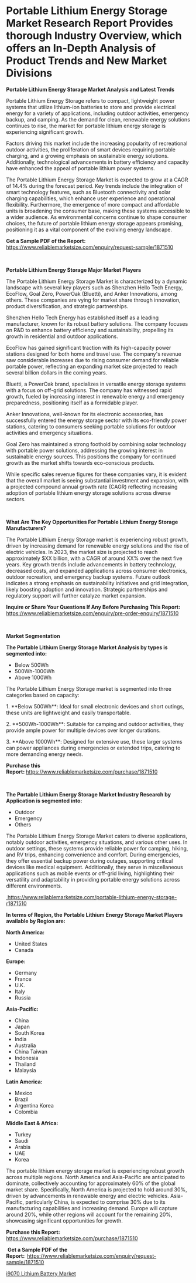 <p><h1>Portable Lithium Energy Storage Market Research Report Provides thorough Industry Overview, which offers an In-Depth Analysis of Product Trends and New Market Divisions</h1></p><p><strong>Portable Lithium Energy Storage Market Analysis and Latest Trends</strong></p>
<p><p>Portable Lithium Energy Storage refers to compact, lightweight power systems that utilize lithium-ion batteries to store and provide electrical energy for a variety of applications, including outdoor activities, emergency backup, and camping. As the demand for clean, renewable energy solutions continues to rise, the market for portable lithium energy storage is experiencing significant growth. </p><p>Factors driving this market include the increasing popularity of recreational outdoor activities, the proliferation of smart devices requiring portable charging, and a growing emphasis on sustainable energy solutions. Additionally, technological advancements in battery efficiency and capacity have enhanced the appeal of portable lithium power systems.</p><p>The Portable Lithium Energy Storage Market is expected to grow at a CAGR of 14.4% during the forecast period. Key trends include the integration of smart technology features, such as Bluetooth connectivity and solar charging capabilities, which enhance user experience and operational flexibility. Furthermore, the emergence of more compact and affordable units is broadening the consumer base, making these systems accessible to a wider audience. As environmental concerns continue to shape consumer choices, the future of portable lithium energy storage appears promising, positioning it as a vital component of the evolving energy landscape.</p></p>
<p><strong>Get a Sample PDF of the Report:&nbsp;</strong> <a href="https://www.reliablemarketsize.com/enquiry/request-sample/1871510?utm_campaign=2747&utm_medium=2&utm_source=Github&utm_content=ia&utm_term=07042025&utm_id=portable-lithium-energy-storage">https://www.reliablemarketsize.com/enquiry/request-sample/1871510</a></p>
<p>&nbsp;</p>
<p><strong>Portable Lithium Energy Storage Major Market Players</strong></p>
<p><p>The Portable Lithium Energy Storage Market is characterized by a dynamic landscape with several key players such as Shenzhen Hello Tech Energy, EcoFlow, Goal Zero, PowerOak (Bluetti), and Anker Innovations, among others. These companies are vying for market share through innovation, product diversification, and strategic partnerships.</p><p>Shenzhen Hello Tech Energy has established itself as a leading manufacturer, known for its robust battery solutions. The company focuses on R&D to enhance battery efficiency and sustainability, propelling its growth in residential and outdoor applications.</p><p>EcoFlow has gained significant traction with its high-capacity power stations designed for both home and travel use. The company's revenue saw considerable increases due to rising consumer demand for reliable portable power, reflecting an expanding market size projected to reach several billion dollars in the coming years.</p><p>Bluetti, a PowerOak brand, specializes in versatile energy storage systems with a focus on off-grid solutions. The company has witnessed rapid growth, fueled by increasing interest in renewable energy and emergency preparedness, positioning itself as a formidable player.</p><p>Anker Innovations, well-known for its electronic accessories, has successfully entered the energy storage sector with its eco-friendly power stations, catering to consumers seeking portable solutions for outdoor activities and emergency situations.</p><p>Goal Zero has maintained a strong foothold by combining solar technology with portable power solutions, addressing the growing interest in sustainable energy sources. This positions the company for continued growth as the market shifts towards eco-conscious products.</p><p>While specific sales revenue figures for these companies vary, it is evident that the overall market is seeing substantial investment and expansion, with a projected compound annual growth rate (CAGR) reflecting increasing adoption of portable lithium energy storage solutions across diverse sectors.</p></p>
<p>&nbsp;</p>
<p><strong>What Are The Key Opportunities For Portable Lithium Energy Storage Manufacturers?</strong></p>
<p><p>The Portable Lithium Energy Storage market is experiencing robust growth, driven by increasing demand for renewable energy solutions and the rise of electric vehicles. In 2023, the market size is projected to reach approximately $XX billion, with a CAGR of around XX% over the next five years. Key growth trends include advancements in battery technology, decreased costs, and expanded applications across consumer electronics, outdoor recreation, and emergency backup systems. Future outlook indicates a strong emphasis on sustainability initiatives and grid integration, likely boosting adoption and innovation. Strategic partnerships and regulatory support will further catalyze market expansion.</p></p>
<p><strong>Inquire or Share Your Questions If Any Before Purchasing This Report:</strong> <a href="https://www.reliablemarketsize.com/enquiry/pre-order-enquiry/1871510?utm_campaign=2747&utm_medium=2&utm_source=Github&utm_content=ia&utm_term=07042025&utm_id=portable-lithium-energy-storage">https://www.reliablemarketsize.com/enquiry/pre-order-enquiry/1871510</a></p>
<p>&nbsp;</p>
<p><strong>Market Segmentation</strong></p>
<p><strong>The Portable Lithium Energy Storage Market Analysis by types is segmented into:</strong></p>
<p><ul><li>Below 500Wh</li><li>500Wh-1000Wh</li><li>Above 1000Wh</li></ul></p>
<p><p>The Portable Lithium Energy Storage market is segmented into three categories based on capacity: </p><p>1. **Below 500Wh**: Ideal for small electronic devices and short outings, these units are lightweight and easily transportable.</p><p>2. **500Wh-1000Wh**: Suitable for camping and outdoor activities, they provide ample power for multiple devices over longer durations.</p><p>3. **Above 1000Wh**: Designed for extensive use, these larger systems can power appliances during emergencies or extended trips, catering to more demanding energy needs.</p></p>
<p><strong>Purchase this Report:&nbsp;</strong><a href="https://www.reliablemarketsize.com/purchase/1871510?utm_campaign=2747&utm_medium=2&utm_source=Github&utm_content=ia&utm_term=07042025&utm_id=portable-lithium-energy-storage">https://www.reliablemarketsize.com/purchase/1871510</a></p>
<p>&nbsp;</p>
<p><strong>The Portable Lithium Energy Storage Market Industry Research by Application is segmented into:</strong></p>
<p><ul><li>Outdoor</li><li>Emergency</li><li>Others</li></ul></p>
<p><p>The Portable Lithium Energy Storage Market caters to diverse applications, notably outdoor activities, emergency situations, and various other uses. In outdoor settings, these systems provide reliable power for camping, hiking, and RV trips, enhancing convenience and comfort. During emergencies, they offer essential backup power during outages, supporting critical devices like medical equipment. Additionally, they serve in miscellaneous applications such as mobile events or off-grid living, highlighting their versatility and adaptability in providing portable energy solutions across different environments.</p></p>
<p><a href="https://www.reliablemarketsize.com/portable-lithium-energy-storage-r1871510?utm_campaign=2747&utm_medium=2&utm_source=Github&utm_content=ia&utm_term=07042025&utm_id=portable-lithium-energy-storage">&nbsp;https://www.reliablemarketsize.com/portable-lithium-energy-storage-r1871510</a></p>
<p><strong>In terms of Region, the Portable Lithium Energy Storage Market Players available by Region are:</strong></p>
<p>
    <p> <strong> North America: </strong>
        <ul>
            <li>United States</li>
            <li>Canada</li>
        </ul>
        </p> 
    <p> <strong> Europe: </strong>
        <ul>
            <li>Germany</li>
            <li>France</li>
            <li>U.K.</li>
            <li>Italy</li>
            <li>Russia</li>
        </ul>
        </p> 
    <p> <strong> Asia-Pacific: </strong>
        <ul>
            <li>China</li>
            <li>Japan</li>
            <li>South Korea</li>
            <li>India</li>
            <li>Australia</li>
            <li>China Taiwan</li>
            <li>Indonesia</li>
            <li>Thailand</li>
            <li>Malaysia</li>
        </ul>
        </p> 
    <p> <strong> Latin America: </strong>
        <ul>
            <li>Mexico</li>
            <li>Brazil</li>
            <li>Argentina Korea</li>
            <li>Colombia</li>
        </ul>
        </p> 
    <p> <strong> Middle East & Africa: </strong>
        <ul>
            <li>Turkey</li>
            <li>Saudi</li>
            <li>Arabia</li>
            <li>UAE</li>
            <li>Korea</li>
        </ul>
    </p>
    </p>
<p><p>The portable lithium energy storage market is experiencing robust growth across multiple regions. North America and Asia-Pacific are anticipated to dominate, collectively accounting for approximately 60% of the global market share. Specifically, North America is projected to hold around 30%, driven by advancements in renewable energy and electric vehicles. Asia-Pacific, particularly China, is expected to comprise 30% due to its manufacturing capabilities and increasing demand. Europe will capture around 20%, while other regions will account for the remaining 20%, showcasing significant opportunities for growth.</p></p>
<p><strong>Purchase this Report: </strong><a href="https://www.reliablemarketsize.com/purchase/1871510?utm_campaign=2747&utm_medium=2&utm_source=Github&utm_content=ia&utm_term=07042025&utm_id=portable-lithium-energy-storage">https://www.reliablemarketsize.com/purchase/1871510</a></p>
<p>&nbsp;<strong>Get a Sample PDF of the Report:&nbsp;&nbsp;</strong><a href="https://www.reliablemarketsize.com/enquiry/request-sample/1871510?utm_campaign=2747&utm_medium=2&utm_source=Github&utm_content=ia&utm_term=07042025&utm_id=portable-lithium-energy-storage">https://www.reliablemarketsize.com/enquiry/request-sample/1871510</a></p>
<p><strong></strong></p>
<p><p><a href="https://github.com/tselahiara/Market-Research-Report-List-1/blob/main/i9070-lithium-battery-market.md?utm_campaign=2747&utm_medium=2&utm_source=Github&utm_content=ia&utm_term=07042025&utm_id=portable-lithium-energy-storage">i9070 Lithium Battery Market</a></p></p>